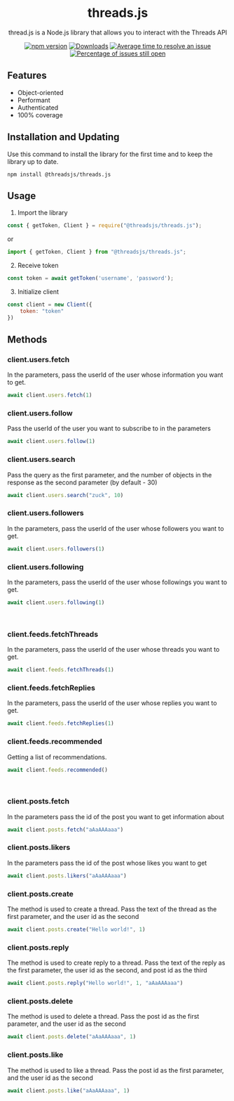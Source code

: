 <div align="center">
	
# threads.js
thread.js is a Node.js library that allows you to interact with the Threads API

[![npm version](https://img.shields.io/npm/v/@threadsjs/threads.js.svg?color=green)](https://www.npmjs.com/package/@threadsjs/threads.js)
[![Downloads](https://img.shields.io/npm/dm/@threadsjs/threads.js.svg)](https://www.npmjs.com/package/@threadsjs/threads.js)
[![Average time to resolve an issue](http://isitmaintained.com/badge/resolution/threadsjs/threads.js.svg)](http://isitmaintained.com/project/threadsjs/threads.js "Average time to resolve an issue")
[![Percentage of issues still open](http://isitmaintained.com/badge/open/threadsjs/threads.js.svg)](http://isitmaintained.com/project/threadsjs/threads.js "Percentage of issues still open")

</div>

## Features
* Object-oriented
* Performant
* Authenticated
* 100% coverage

## Installation and Updating
Use this command to install the library for the first time and to keep the library up to date.
```
npm install @threadsjs/threads.js
```
## Usage
1. Import the library
```js
const { getToken, Client } = require("@threadsjs/threads.js");
```
or
```js
import { getToken, Client } from "@threadsjs/threads.js";
```
2. Receive token
```js
const token = await getToken('username', 'password');
```
3. Initialize client
```js
const client = new Client({
    token: "token"
})
```

## Methods
### client.users.fetch
In the parameters, pass the userId of the user whose information you want to get.
```js
await client.users.fetch(1)
```
### client.users.follow
Pass the userId of the user you want to subscribe to in the parameters
```js
await client.users.follow(1)
```
### client.users.search
Pass the query as the first parameter, and the number of objects in the response as the second parameter (by default - 30)
```js
await client.users.search("zuck", 10)
```
### client.users.followers
In the parameters, pass the userId of the user whose followers you want to get.
```js
await client.users.followers(1)
```
### client.users.following
In the parameters, pass the userId of the user whose followings you want to get.
```js
await client.users.following(1)
```

<br />

### client.feeds.fetchThreads
In the parameters, pass the userId of the user whose threads you want to get.
```js
await client.feeds.fetchThreads(1)
```
### client.feeds.fetchReplies
In the parameters, pass the userId of the user whose replies you want to get.
```js
await client.feeds.fetchReplies(1)
```
### client.feeds.recommended
Getting a list of recommendations.
```js
await client.feeds.recommended()
```

<br />

### client.posts.fetch
In the parameters pass the id of the post you want to get information about
```js
await client.posts.fetch("aAaAAAaaa")
```
### client.posts.likers
In the parameters pass the id of the post whose likes you want to get
```js
await client.posts.likers("aAaAAAaaa")
```
### client.posts.create
The method is used to create a thread. Pass the text of the thread as the first parameter, and the user id as the second
```js
await client.posts.create("Hello world!", 1)
```
### client.posts.reply
The method is used to create reply to a thread. Pass the text of the reply as the first parameter, the user id as the second, and post id as the third
```js
await client.posts.reply("Hello world!", 1, "aAaAAAaaa")
```
### client.posts.delete
The method is used to delete a thread. Pass the post id as the first parameter, and the user id as the second
```js
await client.posts.delete("aAaAAAaaa", 1)
```
### client.posts.like
The method is used to like a thread. Pass the post id as the first parameter, and the user id as the second
```js
await client.posts.like("aAaAAAaaa", 1)
```
